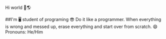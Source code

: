 Hi world 👋🌎

##I'm
    🖥️ student of programing 
    😎 Do it like a programmer. When everything is wrong and messed up, erase everything and start over from scratch.
    😄 Pronouns: He/Him


